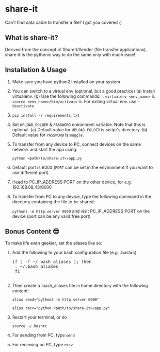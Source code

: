 # share-it

Can't find data cable to transfer a file? I got you covered :)

## What is share-it?

Derived from the concept of ShareIt/Xender (file transfer applications), share-it is the pythonic way to do the same only with much ease!

## Installation & Usage

1. Make sure you have python2 installed on your system
2. You can switch to a virtual env (optional, but a good practice)
   (a) Install virtualenv.
   (b) Use the following commands:
       i. `virtualenv <env_name>`
      ii. `source <env_name>/bin/activate`
     iii. For exiting virtual env. use - `deactivate`
3. `pip install -r requirements.txt`
4. Set `UPLOAD_FOLDER` & `PASSWORD` enironment variable. Note that this is optional.
   (a) Default value for `UPLOAD_FOLDER` is script's directory.
   (b) Default value for `PASSWORD` is `muggle`.
5. To transfer from any device to PC, connect devices on the same network and start the app using:

    `python <path/to/share-it>/app.py`

6. Default port is 8000 (`PORT` can be set in the environment if you want to use different port).
7. Head to PC_IP_ADDRESS:PORT on the other device, for e.g. 192.168.68.43:8000
8. To transfer from PC to any device, type the following command in the directory containing the file to be shared:

    `python3 -m http.server 8000`
    and visit PC_IP_ADDRESS:PORT on the device (port can be any valid free port)

## Bonus Content :sunglasses:

To make life even geekier, set the aliases like so:

1. Add the following to your bash configuration file (e.g. .bashrc)

    <pre>if [ -f ~/.bash_aliases ]; then
    . ~/.bash_aliases
    fi
    </pre>

2. Then create a .bash_aliases file in home directory with the following content:

    `alias send="python3 -m http.server 8000"`
    
    `alias recv="python <path/to/share-it>/app.py"`

3. Restart your terminal, or do

    `source ~/.bashrc`

4. For sending from PC, type `send`
5. For recieving on PC, type `recv`
